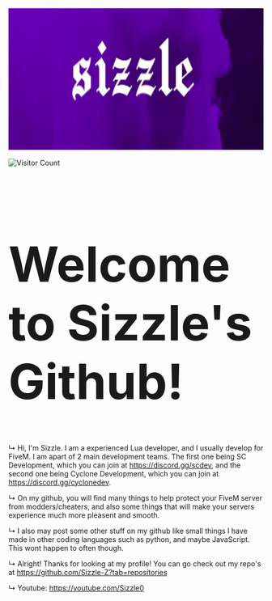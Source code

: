 <img src="https://github.com/Sizzle-Z/Sizzle-Z/raw/main/standard.png?raw=true" width="1000" height="280">

![Visitor Count](https://profile-counter.glitch.me/Sizzle-Z/count.svg)

 <h1 style="font-size:10vw">Welcome to Sizzle's Github!</h1> 

↳ Hi, I'm Sizzle. I am a experienced Lua developer, and I usually develop for FiveM. I am apart of 2 main development teams. The first one being SC Development, which you can join at https://discord.gg/scdev, and the second one being Cyclone Development, which you can join at https://discord.gg/cyclonedev.


↳ On my github, you will find many things to help protect your FiveM server from modders/cheaters, and also some things that will make your servers experience much more pleasent and smooth.

↳ I also may post some other stuff on my github like small things I have made in other coding languages such as python, and maybe JavaScript. This wont happen to often though.

↳ Alright! Thanks for looking at my profile! You can go check out my repo's at https://github.com/Sizzle-Z?tab=repositories


↳ Youtube: https://youtube.com/Sizzle0
